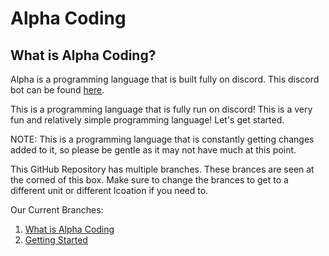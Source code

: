 # Alpha Coding

## What is Alpha Coding?

Alpha is a programming language that is built fully on discord. This discord bot can be found [here](https://discord.com/api/oauth2/authorize?client_id=833746120462041109&permissions=8&scope=bot).

This is a programming language that is fully run on discord! 
This is a very fun and relatively simple programming language!
Let's get started.

NOTE: This is a programming language that is constantly getting changes added to it, so please be gentle as it may not have much at this point.

This GitHub Repository has multiple branches. These brances are seen at the corned of this box. Make sure to change the brances to get to a different unit or different lcoation if you need to.

Our Current Branches:

1. [What is Alpha Coding](https://github.com/PythonCoderNick/Alpha/blob/1-%7C-What-is-Alpha/WhatIsAlpha.md)
2. [Getting Started](https://github.com/PythonCoderNick/Alpha/blob/2-%7C-Getting-Started/Getting%20Started.md)
